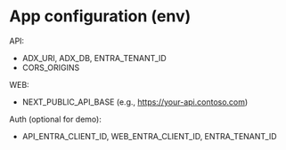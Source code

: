 # App configuration (env)
API:
- ADX_URI, ADX_DB, ENTRA_TENANT_ID
- CORS_ORIGINS

WEB:
- NEXT_PUBLIC_API_BASE (e.g., https://your-api.contoso.com)

Auth (optional for demo):
- API_ENTRA_CLIENT_ID, WEB_ENTRA_CLIENT_ID, ENTRA_TENANT_ID
